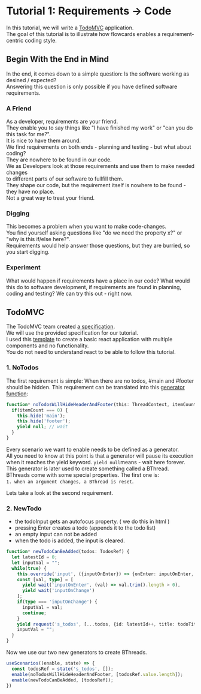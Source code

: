 # Tutorial 1:  Requirements -> Code
In this tutorial, we will write a [TodoMVC](http://todomvc.com/) application.<br/>
The goal of this tutorial is to illustrate how flowcards enables a requirement-centric coding style.<br/>

## Begin With the End in Mind
In the end, it comes down to a simple question: Is the software working as desined / expected?<br/>
Answering this question is only possible if you have defined software requirements.<br/>

### A Friend
As a developer, requirements are your friend.<br/>
They enable you to say things like "I have finished my work" or "can you do this task for me?".<br/>
It is nice to have them around.<br/>
We find requirements on both ends - planning and testing - but what about coding?<br/>
They are nowhere to be found in our code.<br/>
We as Developers look at those requirements and use them to make needed changes<br/> 
to different parts of our software to fullfill them.<br/>
They shape our code, but the requirement itself is nowhere to be found - they have no place.<br/>
Not a great way to treat your friend.<br/>

### Digging
This becomes a problem when you want to make code-changes.<br/>
You find yourself asking questions like "do we need the property x?" or "why is this if/else here?".<br/>
Requirements would help answer those questions, but they are burried, so you start digging.<br/>

### Experiment
What would happen if requirements have a place in our code?
What would this do to software development, if requirements are found in planning, coding and testing?
We can try this out - right now.

## TodoMVC
The TodoMVC team created [a specification](https://github.com/tastejs/todomvc/blob/master/app-spec.md#functionality).<br/>
We will use the provided specification for our tutorial.<br/>
I used this [template](https://github.com/tastejs/todomvc-app-template/) to create a basic react application with multiple components and no functionality.<br/>
You do not need to understand react to be able to follow this tutorial.

### 1. NoTodos
The first requirement is simple: When there are no todos, #main and #footer should be hidden.
This requirement can be translated into this [generator function](https://codeburst.io/understanding-generators-in-es6-javascript-with-examples-6728834016d5):
```ts
function* noTodosWillHideHeaderAndFooter(this: ThreadContext, itemCount) {
  if(itemCount === 0) {
    this.hide('main');
    this.hide('footer');
    yield null; // wait
  }
}
```
Every scenario we want to enable needs to be defined as a generator.<br/>
All you need to know at this point is that a generator will pause its execution when it reaches the yield keyword.
```yield null```means - wait here forever.<br/>
This generator is later used to create something called a BThread.<br/>
BThreads come with some special properties. The first one is:<br/>
```1. when an argument changes, a BThread is reset```.

Lets take a look at the second requirement.

### 2. NewTodo
- the todoInput gets an autofocus property. ( we do this in html )
- pressing Enter creates a todo (appends it to the todo list)
- an empty input can not be added
- when the todo is added, the input is cleared.

```ts
function* newTodoCanBeAdded(todos: TodosRef) {
  let latestId = 0;
  let inputVal = "";
  while(true) {
    this.override('input', ({inputOnEnter}) => {onEnter: inputOnEnter, inputVal: inputVal});
    const [val, type] = [
      yield wait('inputOnEnter', (val) => val.trim().length > 0),
      yield wait('inputOnChange')
    ];
    if(type === 'inputOnChange') {
      inputVal = val;
      continue;
    }
    yield request('s_todos', [...todos, {id: latestId++, title: todoTitle, isCompleted: false}]);
    inputVal = "";
  }
}
```

Now we use our two new generators to create BThreads.
```ts
useScenarios((enable, state) => {
  const todosRef = state('s_todos', []);
  enable(noTodosWillHideHeaderAndFooter, [todosRef.value.length]);
  enable(newTodoCanBeAdded, [todosRef]);
})

```


